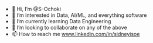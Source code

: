 - 👋 Hi, I’m @S-Ochoki
- 👀 I’m interested in Data, AI/ML, and everything software
- 🌱 I’m currently learning Data Engineering
- 💞️ I’m looking to collaborate on any of the above
- 📫 How to reach me www.linkedin.com/in/sidneyisoe

<!---
S-Ochoki/S-Ochoki is a ✨ special ✨ repository because its `README.md` (this file) appears on your GitHub profile.
You can click the Preview link to take a look at your changes.
--->
